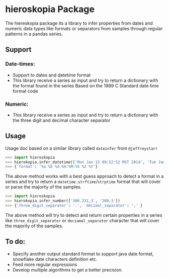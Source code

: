 # hieroskopia Package

The hiereskopia package its a library to infer properties 
from dates and numeric data types like formats or separators from samples through regular patterns 
in a pandas series.

## Support 
### Date-times:
- Support to dates and datetime format
- This library receive a series as input and try to return
 a dictionary with the format found in the series Based on the 1989 C 
 Standard date time  format code

### Numeric:
- This library receive a series as input and try to return
 a dictionary with the three digit and decimal character separator

## Usage
Usage doc based on a similar library called `dateinfer` from `@jeffreystarr`

````Python
>>> import hieroskopia
>>> hierokopia.infer_datetime(['Mon Jan 13 09:52:52 MST 2014', 'Tue Jan 21 15:30:00 EST 2014'])
>>> {'format': '%a %b %d %H:%M:%S %Z %Y'}
````

The above method works with a best guess approach to detect a format in a series and try 
to return a `datetime.strftime`/`strptime` format that will cover or parse the majority
of the samples.

````Python
>>> import hieroskopia
>>> hierokopia.infer_number(['300.231,3', '200,3'])
>>> {'three_digit_separator': '.', 'decimal_separator': ',' }
````

The above method will try to detect and return certain properties in a series
like `three_digit_separator` or `deciamal_separator` character that will cover 
the majority of the samples.


## To do:
- Specify another output standard format to support java date format, snowflake date characters definition etc.
- Feed more regular expressions
- Develop multiple algorithms to get a better precision.
